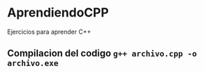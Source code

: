 # AprendiendoCPP
Ejercicios para aprender C++

## Compilacion del codigo  ```g++ archivo.cpp -o archivo.exe```
